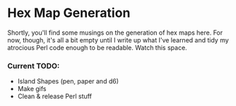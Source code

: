 # Hex Map Generation

Shortly, you'll find some musings on the generation of hex maps here. For now, though, it's all a bit empty until I write up what I've learned and tidy my atrocious Perl code enough to be readable. Watch this space.

### Current TODO:

* Island Shapes (pen, paper and d6)
* Make gifs
* Clean & release Perl stuff

